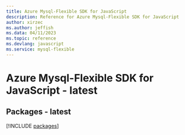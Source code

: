 ```yaml
---
title: Azure Mysql-Flexible SDK for JavaScript
description: Reference for Azure Mysql-Flexible SDK for JavaScript
author: xirzec
ms.author: jeffish
ms.data: 04/11/2023
ms.topic: reference
ms.devlang: javascript
ms.service: mysql-flexible
---
```

# Azure Mysql-Flexible SDK for JavaScript - latest
## Packages - latest
[!INCLUDE [packages](mysql-flexible-index.md)]